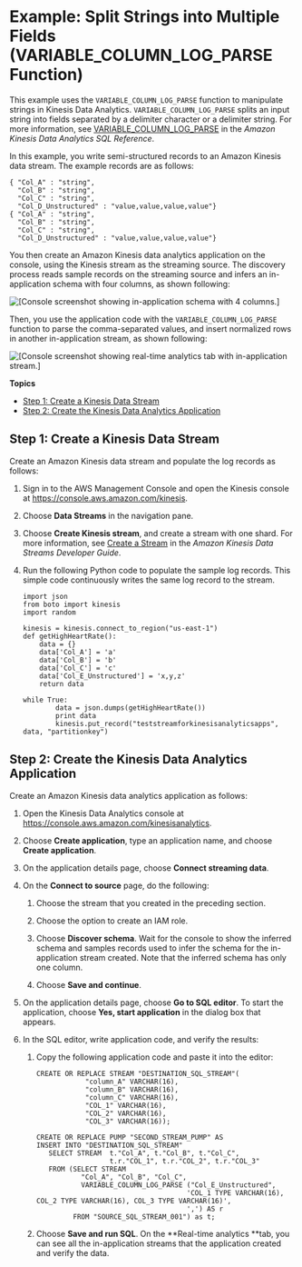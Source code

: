 # Example: Split Strings into Multiple Fields \(VARIABLE\_COLUMN\_LOG\_PARSE Function\)<a name="examples-transforming-strings-variablecolumnlogparse"></a>

This example uses the `VARIABLE_COLUMN_LOG_PARSE` function to manipulate strings in Kinesis Data Analytics\. `VARIABLE_COLUMN_LOG_PARSE` splits an input string into fields separated by a delimiter character or a delimiter string\. For more information, see [VARIABLE\_COLUMN\_LOG\_PARSE](https://docs.aws.amazon.com/kinesisanalytics/latest/sqlref/sql-reference-variable-column-log-parse.html) in the *Amazon Kinesis Data Analytics SQL Reference*\.

In this example, you write semi\-structured records to an Amazon Kinesis data stream\. The example records are as follows:

```
{ "Col_A" : "string",
  "Col_B" : "string",
  "Col_C" : "string",
  "Col_D_Unstructured" : "value,value,value,value"}
{ "Col_A" : "string",
  "Col_B" : "string",
  "Col_C" : "string",
  "Col_D_Unstructured" : "value,value,value,value"}
```

You then create an Amazon Kinesis data analytics application on the console, using the Kinesis stream as the streaming source\. The discovery process reads sample records on the streaming source and infers an in\-application schema with four columns, as shown following:

![\[Console screenshot showing in-application schema with 4 columns.\]](http://docs.aws.amazon.com/kinesisanalytics/latest/dev/images/unstructured-10.png)

Then, you use the application code with the `VARIABLE_COLUMN_LOG_PARSE` function to parse the comma\-separated values, and insert normalized rows in another in\-application stream, as shown following:

![\[Console screenshot showing real-time analytics tab with in-application stream.\]](http://docs.aws.amazon.com/kinesisanalytics/latest/dev/images/unstructured-20.png)

**Topics**
+ [Step 1: Create a Kinesis Data Stream](#examples-transforming-strings-variablecolumnlogparse-1)
+ [Step 2: Create the Kinesis Data Analytics Application](#examples-transforming-strings-variablecolumnlogparse-2)

## Step 1: Create a Kinesis Data Stream<a name="examples-transforming-strings-variablecolumnlogparse-1"></a>

Create an Amazon Kinesis data stream and populate the log records as follows:

1. Sign in to the AWS Management Console and open the Kinesis console at [https://console\.aws\.amazon\.com/kinesis](https://console.aws.amazon.com/kinesis)\.

1. Choose **Data Streams** in the navigation pane\.

1. Choose **Create Kinesis stream**, and create a stream with one shard\. For more information, see [Create a Stream](https://docs.aws.amazon.com/streams/latest/dev/learning-kinesis-module-one-create-stream.html) in the *Amazon Kinesis Data Streams Developer Guide*\.

1. Run the following Python code to populate the sample log records\. This simple code continuously writes the same log record to the stream\.

   ```
   import json
   from boto import kinesis
   import random
   
   kinesis = kinesis.connect_to_region("us-east-1")
   def getHighHeartRate():
       data = {}
       data['Col_A'] = 'a'
       data['Col_B'] = 'b'
       data['Col_C'] = 'c'
       data['Col_E_Unstructured'] = 'x,y,z'
       return data
   
   while True:
           data = json.dumps(getHighHeartRate())
           print data
           kinesis.put_record("teststreamforkinesisanalyticsapps", data, "partitionkey")
   ```

## Step 2: Create the Kinesis Data Analytics Application<a name="examples-transforming-strings-variablecolumnlogparse-2"></a>

Create an Amazon Kinesis data analytics application as follows:

1. Open the Kinesis Data Analytics console at [ https://console\.aws\.amazon\.com/kinesisanalytics](https://console.aws.amazon.com/kinesisanalytics)\.

1. Choose **Create application**, type an application name, and choose **Create application**\.

1. On the application details page, choose **Connect streaming data**\. 

1. On the **Connect to source** page, do the following:

   1. Choose the stream that you created in the preceding section\.

   1. Choose the option to create an IAM role\.

   1. Choose **Discover schema**\. Wait for the console to show the inferred schema and samples records used to infer the schema for the in\-application stream created\. Note that the inferred schema has only one column\.

   1. Choose **Save and continue**\.

1. On the application details page, choose **Go to SQL editor**\. To start the application, choose **Yes, start application** in the dialog box that appears\.

1. In the SQL editor, write application code, and verify the results:

   1. Copy the following application code and paste it into the editor:

      ```
      CREATE OR REPLACE STREAM "DESTINATION_SQL_STREAM"(
                  "column_A" VARCHAR(16),
                  "column_B" VARCHAR(16),
                  "column_C" VARCHAR(16),
                  "COL_1" VARCHAR(16),             
                  "COL_2" VARCHAR(16),            
                  "COL_3" VARCHAR(16));
      
      CREATE OR REPLACE PUMP "SECOND_STREAM_PUMP" AS
      INSERT INTO "DESTINATION_SQL_STREAM"
         SELECT STREAM  t."Col_A", t."Col_B", t."Col_C",
                        t.r."COL_1", t.r."COL_2", t.r."COL_3"
         FROM (SELECT STREAM 
                 "Col_A", "Col_B", "Col_C",
                 VARIABLE_COLUMN_LOG_PARSE ("Col_E_Unstructured",
                                           'COL_1 TYPE VARCHAR(16), COL_2 TYPE VARCHAR(16), COL_3 TYPE VARCHAR(16)',
                                           ',') AS r 
               FROM "SOURCE_SQL_STREAM_001") as t;
      ```

   1. Choose **Save and run SQL**\. On the **Real\-time analytics **tab, you can see all the in\-application streams that the application created and verify the data\.